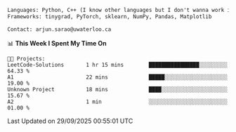 ```txt
Languages: Python, C++ (I know other languages but I don't wanna work in em)
Frameworks: tinygrad, PyTorch, sklearn, NumPy, Pandas, Matplotlib

Contact: arjun.sarao@uwaterloo.ca
```

<!--START_SECTION:waka-->
📊 **This Week I Spent My Time On** 

```text
🐱‍💻 Projects: 
LeetCode-Solutions       1 hr 15 mins        ████████████████░░░░░░░░░   64.33 % 
A1                       22 mins             █████░░░░░░░░░░░░░░░░░░░░   19.00 % 
Unknown Project          18 mins             ████░░░░░░░░░░░░░░░░░░░░░   15.67 % 
A2                       1 min               ░░░░░░░░░░░░░░░░░░░░░░░░░   01.00 % 
```


 Last Updated on 29/09/2025 00:55:01 UTC
<!--END_SECTION:waka-->
